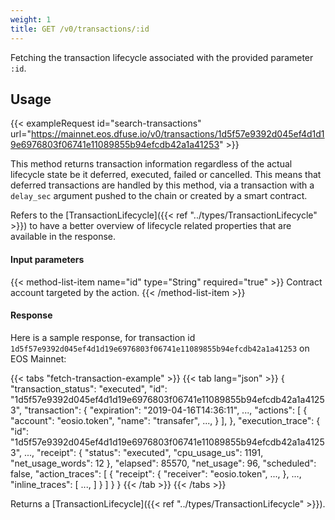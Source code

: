 ```yaml
---
weight: 1
title: GET /v0/transactions/:id
---
```

Fetching the transaction lifecycle associated with the provided parameter `:id`.


## Usage

{{< exampleRequest id="search-transactions" url="https://mainnet.eos.dfuse.io/v0/transactions/1d5f57e9392d045ef4d1d19e6976803f06741e11089855b94efcdb42a1a41253" >}}

This method returns transaction information regardless of the actual lifecycle
state be it deferred, executed, failed or cancelled. This means that deferred
transactions are handled by this method, via a transaction with a `delay_sec`
argument pushed to the chain or created by a smart contract.

Refers to the [TransactionLifecycle]({{< ref "../types/TransactionLifecycle" >}}) to have a better
overview of lifecycle related properties that are available in the response.

#### Input parameters

{{< method-list-item name="id" type="String" required="true" >}}
  Contract account targeted by the action.
{{< /method-list-item >}}

#### Response

Here is a sample response, for transaction id `1d5f57e9392d045ef4d1d19e6976803f06741e11089855b94efcdb42a1a41253` on EOS Mainnet:

{{< tabs "fetch-transaction-example" >}}
{{< tab lang="json" >}}
{
  "transaction_status": "executed",
  "id": "1d5f57e9392d045ef4d1d19e6976803f06741e11089855b94efcdb42a1a41253",
  "transaction": {
    "expiration": "2019-04-16T14:36:11",
    ...,
    "actions": [
      {
        "account": "eosio.token",
        "name": "transafer",
        ...,
      }
    ],
  },
  "execution_trace": {
    "id": "1d5f57e9392d045ef4d1d19e6976803f06741e11089855b94efcdb42a1a41253",
    ...,
    "receipt": {
      "status": "executed",
      "cpu_usage_us": 1191,
      "net_usage_words": 12
    },
    "elapsed": 85570,
    "net_usage": 96,
    "scheduled": false,
    "action_traces": [
      {
        "receipt": {
          "receiver": "eosio.token",
          ...,
        },
        ...,
        "inline_traces": [
          ...,
        ]
      }
    ]
  }
}
{{< /tab >}}
{{< /tabs >}}

Returns a [TransactionLifecycle]({{< ref "../types/TransactionLifecycle" >}}).